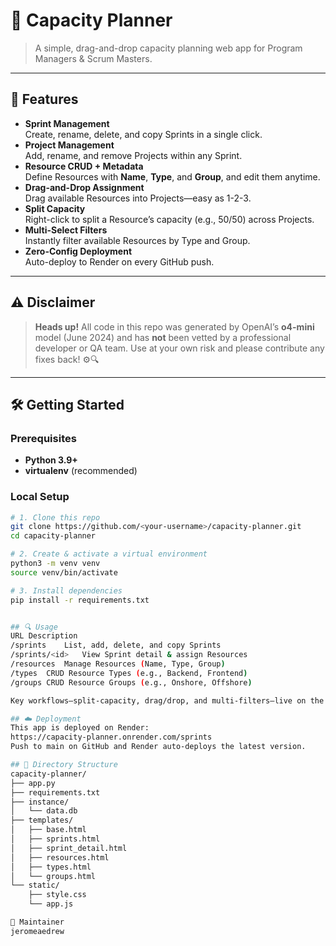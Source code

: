 <!-- README.md -->

# 🚀 Capacity Planner

> A simple, drag-and-drop capacity planning web app for Program Managers & Scrum Masters.

---

## 🎯 Features

- **Sprint Management**  
  Create, rename, delete, and copy Sprints in a single click.
- **Project Management**  
  Add, rename, and remove Projects within any Sprint.
- **Resource CRUD + Metadata**  
  Define Resources with **Name**, **Type**, and **Group**, and edit them anytime.
- **Drag-and-Drop Assignment**  
  Drag available Resources into Projects—easy as 1-2-3.
- **Split Capacity**  
  Right-click to split a Resource’s capacity (e.g., 50/50) across Projects.
- **Multi-Select Filters**  
  Instantly filter available Resources by Type and Group.
- **Zero-Config Deployment**  
  Auto-deploy to Render on every GitHub push.

---

## ⚠️ Disclaimer

> **Heads up!** All code in this repo was generated by OpenAI’s **o4-mini** model (June 2024) and has **not** been vetted by a professional developer or QA team. Use at your own risk and please contribute any fixes back! ⚙️🔍

---

## 🛠 Getting Started

### Prerequisites

- **Python 3.9+**  
- **virtualenv** (recommended)

### Local Setup

```bash
# 1. Clone this repo
git clone https://github.com/<your-username>/capacity-planner.git
cd capacity-planner

# 2. Create & activate a virtual environment
python3 -m venv venv
source venv/bin/activate

# 3. Install dependencies
pip install -r requirements.txt


## 🔍 Usage
URL	Description
/sprints	List, add, delete, and copy Sprints
/sprints/<id>	View Sprint detail & assign Resources
/resources	Manage Resources (Name, Type, Group)
/types	CRUD Resource Types (e.g., Backend, Frontend)
/groups	CRUD Resource Groups (e.g., Onshore, Offshore)

Key workflows—split-capacity, drag/drop, and multi-filters—live on the Sprint detail page.

## ☁️ Deployment
This app is deployed on Render:
https://capacity-planner.onrender.com/sprints
Push to main on GitHub and Render auto-deploys the latest version.

## 📂 Directory Structure
capacity-planner/
├── app.py
├── requirements.txt
├── instance/
│   └── data.db
├── templates/
│   ├── base.html
│   ├── sprints.html
│   ├── sprint_detail.html
│   ├── resources.html
│   ├── types.html
│   └── groups.html
└── static/
    ├── style.css
    └── app.js

👤 Maintainer
jeromeaedrew

